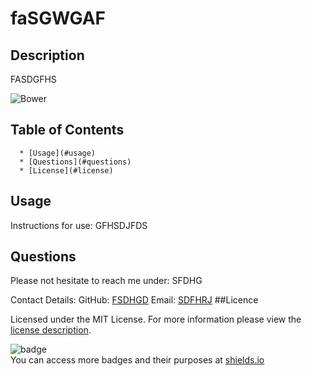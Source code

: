  
# faSGWGAF  

## Description
FASDGFHS

![Bower](https://img.shields.io/bower/l/js?style=for-the-badge)

 









 ## Table of Contents 
      * [Usage](#usage) 
      * [Questions](#questions)
      * [License](#license) 
## Usage

  Instructions for use:
  GFHSDJFDS
 ## Questions 

Please not hesitate to reach me under:
SFDHG

Contact Details: 
GitHub: [FSDHGD](https://github.com/FSDHGD)
Email:  [SDFHRJ](mailto:SDFHRJ) 
##Licence
  
Licensed under the MIT License. 
For more information please view the [license description](https://img.shields.io/bower/l/js?style=for-the-badge). 

![badge](https://img.shields.io/badge/license-TheUnlicense-brightorange)   
You can access more badges and their purposes at [shields.io](https://shields.io)
